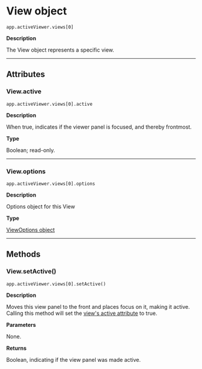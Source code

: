 # View object

`app.activeViewer.views[0]`

**Description**

The View object represents a specific view.

---

## Attributes

### View.active

`app.activeViewer.views[0].active`

**Description**

When true, indicates if the viewer panel is focused, and thereby frontmost.

**Type**

Boolean; read-only.

---

### View.options

`app.activeViewer.views[0].options`

**Description**

Options object for this View

**Type**

[ViewOptions object](viewoptions.md#viewoptions)

---

## Methods

### View.setActive()

`app.activeViewer.views[0].setActive()`

**Description**

Moves this view panel to the front and places focus on it, making it active.
Calling this method will set the [view's active attribute](#viewactive) to true.

**Parameters**

None.

**Returns**

Boolean, indicating if the view panel was made active.
